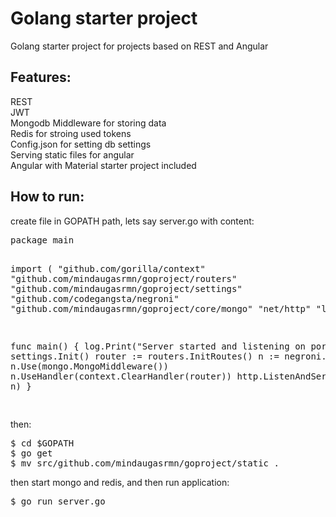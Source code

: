 <h1>Golang starter project</h1>
Golang starter project for projects based on REST and Angular
<br />
<h2>Features:</h2>
REST<br />
JWT<br />
Mongodb Middleware for storing data<br />
Redis for stroing used tokens<br />
Config.json for setting db settings<br />
Serving static files for angular<br />
Angular with Material starter project included<br />

<h2>How to run:</h2>
create file in GOPATH path, lets say server.go with content:
<pre>
package main

import (
    "github.com/gorilla/context"
	"github.com/mindaugasrmn/goproject/routers"
	"github.com/mindaugasrmn/goproject/settings"
	"github.com/codegangsta/negroni"
	"github.com/mindaugasrmn/goproject/core/mongo"
	"net/http"
	"log"
)

func main() {
	log.Print("Server started and listening on port 5000")
	settings.Init()
	router := routers.InitRoutes()
	n := negroni.Classic()
	n.Use(mongo.MongoMiddleware())
	n.UseHandler(context.ClearHandler(router))
	http.ListenAndServe(":5000", n)
}

</pre>

then:
<pre>
$ cd $GOPATH
$ go get
$ mv src/github.com/mindaugasrmn/goproject/static .
</pre>

then start mongo and redis, and then run application:
<pre>
$ go run server.go
</pre>


